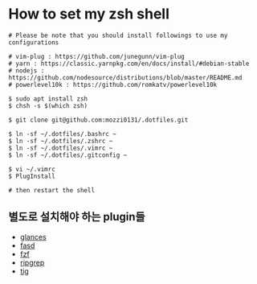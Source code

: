 # How to set my zsh shell

```shell
# Please be note that you should install followings to use my configurations

# vim-plug : https://github.com/junegunn/vim-plug
# yarn : https://classic.yarnpkg.com/en/docs/install/#debian-stable
# nodejs : https://github.com/nodesource/distributions/blob/master/README.md
# powerlevel10k : https://github.com/romkatv/powerlevel10k

$ sudo apt install zsh
$ chsh -s $(which zsh)

$ git clone git@github.com:mozzi0131/.dotfiles.git

$ ln -sf ~/.dotfiles/.bashrc ~
$ ln -sf ~/.dotfiles/.zshrc ~
$ ln -sf ~/.dotfiles/.vimrc ~
$ ln -sf ~/.dotfiles/.gitconfig ~

$ vi ~/.vimrc
$ PlugInstall

# then restart the shell
```

## 별도로 설치해야 하는 plugin들

- [glances](https://nicolargo.github.io/glances/)
- [fasd](https://github.com/clvv/fasd)
- [fzf](https://github.com/junegunn/fzf)
- [ripgrep](https://github.com/BurntSushi/ripgrep)
- [tig](https://github.com/jonas/tig)
